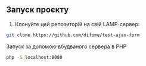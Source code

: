 
## Запуск проєкту

1. Клонуйте цей репозиторій на свій LAMP-сервер:

```bash
git clone https://github.com/difome/test-ajax-form
```

Запуск за допомою вбудваного сервера в PHP
```bash
php -S localhost:8080
```
